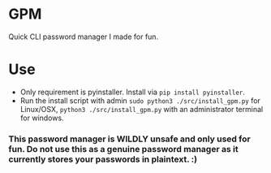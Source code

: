 # GPM
Quick CLI password manager I made for fun.

# Use
- Only requirement is pyinstaller. Install via `pip install pyinstaller`.
- Run the install script with admin `sudo python3 ./src/install_gpm.py` for Linux/OSX, `python3 ./src/install_gpm.py` with an administrator terminal for windows.

<h3> This password manager is WILDLY unsafe and only used for fun. Do not use this as a genuine password manager as it currently stores your passwords in plaintext. :) </h3>

